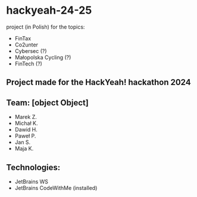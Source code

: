 # hackyeah-24-25
project (in Polish) for the topics:
- FinTax
- Co2unter
- Cybersec (?)
- Małopolska Cycling (?)
- FinTech (?)

## Project made for the HackYeah! hackathon 2024

## Team: [object Object]
- Marek Z.
- Michał K.
- Dawid H.
- Paweł P.
- Jan S.
- Maja K.

## Technologies:
- JetBrains WS
- JetBrains CodeWithMe (installed)
